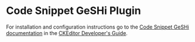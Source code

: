 Code Snippet GeSHi Plugin
==================================================

For installation and configuration instructions go to the [Code Snippet GeSHi documentation](https://docs.ckeditor.com/ckeditor4/docs/#!/guide/dev_codesnippetgeshi) in the [CKEditor Developer's Guide](https://docs.ckeditor.com/ckeditor4/docs/#!/guide).
